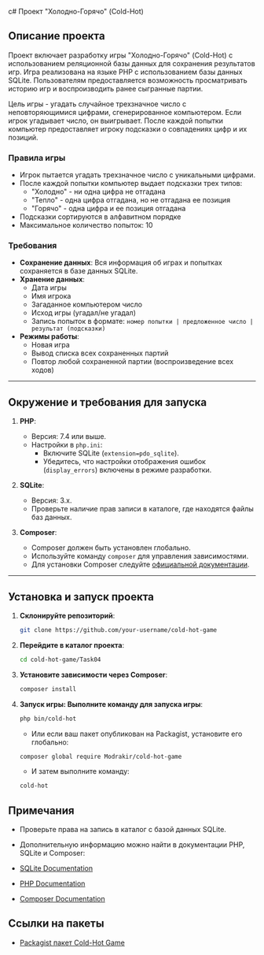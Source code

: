 c# Проект "Холодно-Горячо" (Cold-Hot)

## Описание проекта

Проект включает разработку игры "Холодно-Горячо" (Cold-Hot) с использованием реляционной базы данных для сохранения результатов игр. Игра реализована на языке PHP с использованием базы данных SQLite. Пользователям предоставляется возможность просматривать историю игр и воспроизводить ранее сыгранные партии.

Цель игры - угадать случайное трехзначное число с неповторяющимися цифрами, сгенерированное компьютером. Если игрок угадывает число, он выигрывает. После каждой попытки компьютер предоставляет игроку подсказки о совпадениях цифр и их позиций.

### Правила игры

- Игрок пытается угадать трехзначное число с уникальными цифрами.
- После каждой попытки компьютер выдает подсказки трех типов:
    - "Холодно" - ни одна цифра не отгадана
    - "Тепло" - одна цифра отгадана, но не отгадана ее позиция
    - "Горячо" - одна цифра и ее позиция отгадана
- Подсказки сортируются в алфавитном порядке
- Максимальное количество попыток: 10

### Требования

- **Сохранение данных**: Вся информация об играх и попытках сохраняется в базе данных SQLite.
- **Хранение данных**:
    - Дата игры
    - Имя игрока
    - Загаданное компьютером число
    - Исход игры (угадал/не угадал)
    - Запись попыток в формате: `номер попытки | предложенное число | результат (подсказки)`
- **Режимы работы**:
    - Новая игра
    - Вывод списка всех сохраненных партий
    - Повтор любой сохраненной партии (воспроизведение всех ходов)

---

## Окружение и требования для запуска

1. **PHP**:
    - Версия: 7.4 или выше.
    - Настройки в `php.ini`:
        - Включите SQLite (`extension=pdo_sqlite`).
        - Убедитесь, что настройки отображения ошибок (`display_errors`) включены в режиме разработки.

2. **SQLite**:
    - Версия: 3.x.
    - Проверьте наличие прав записи в каталоге, где находятся файлы баз данных.

3. **Composer**:
    - Composer должен быть установлен глобально.
    - Используйте команду `composer` для управления зависимостями.
    - Для установки Composer следуйте [официальной документации](https://getcomposer.org/doc/00-intro.md).

---

## Установка и запуск проекта

1. **Склонируйте репозиторий**:
   ```bash
   git clone https://github.com/your-username/cold-hot-game
   ```
2. **Перейдите в каталог проекта**:

    ```bash
    cd cold-hot-game/Task04
   ```
3. **Установите зависимости через Composer**:
    ```bash
    composer install
   ```
4. **Запуск игры: Выполните команду для запуска игры**:

    ```bash
    php bin/cold-hot
   ```
    - Или если ваш пакет опубликован на Packagist, установите его глобально:

    ```bash
    composer global require Modrakir/cold-hot-game
   ```
    - И затем выполните команду:
   ```bash
   cold-hot
    ```

## Примечания

- Проверьте права на запись в каталог с базой данных SQLite.

- Дополнительную информацию можно найти в документации PHP, SQLite и Composer:

- [SQLite Documentation](https://www.sqlite.org/docs.html)
- [PHP Documentation](https://www.php.net/docs.php)
- [Composer Documentation](https://getcomposer.org/doc/)
## Ссылки на пакеты
- [Packagist пакет Cold-Hot Game](https://packagist.org/pacages/modrakir/cold-hot-game)